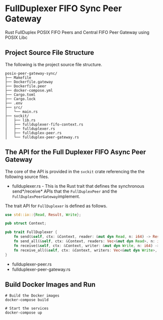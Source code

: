 # FullDuplexer FIFO Sync Peer Gateway
Rust FullDuplex POSIX FIFO Peers and Central FIFO Peer Gateway using POSIX Libc


## Project Source File Structure
The following is the project source file structure.

```shell
posix-peer-gateway-sync/
├── Makefile
├── Dockerfile.gateway
├── Dockerfile.peer
├── docker-compose.yml
├── Cargo.toml
├── Cargo.lock
├── .env
├── src/
│   └── main.rs
├── svckit/
│   ├── lib.rs
│   ├── fullduplexer-fifo-context.rs
│   ├── fullduplexer.rs
│   ├── fullduplex-peer.rs
│   └── fullduplex-peer-gateway.rs
```

## The API for the Full Duplexer FIFO Async Peer Gateway

The core of the API is provided in the `svckit` crate referencing the the following source files.

- fullduplexer.rs - This is the Rust trait that defines the synchronous send*/receive* APIs that the `FullDuplexPeer`
and the `FullDuplexPeerGateway`implement.

The trait API for `FullDuplexer` is defined as follows.

```rust
use std::io::{Read, Result, Write};

pub struct Context;

pub trait FullDuplexer {
    fn send(&self, ctx: &Context, reader: &mut dyn Read, n: i64) -> Result<usize>;
    fn send_all(&self, ctx: &Context, readers: Vec<&mut dyn Read>, n: i64) -> Result<usize>;
    fn receive(&self, ctx: &Context, writer: &mut dyn Write, n: i64) -> Result<usize>;
    fn receive_all(&self, ctx: &Context, writers: Vec<&mut dyn Write>, n: i64) -> Result<usize>;
}
```

- fullduplexer-peer.rs
- fullduplexer-peer-gateway.rs


## Build Docker Images and Run

```shell
# Build the Docker images
docker-compose build

# Start the services
docker-compose up
```
